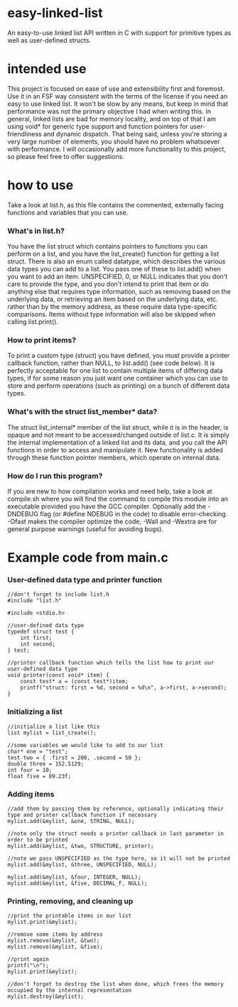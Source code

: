 # easy-linked-list
An easy-to-use linked list API written in C with support for primitive types as well as user-defined structs.

# intended use
This project is focused on ease of use and extensibility first and foremost. Use it in an FSF way consistent with the terms of the license if you need an easy to use linked list. It won't be slow by any means, but keep in mind that performance was not the primary objective I had when writing this. In general, linked lists are bad for memory locality, and on top of that I am using void* for generic type support and function pointers for user-friendliness and dynamic dispatch. That being said, unless you're storing a very large number of elements, you should have no problem whatsoever with performance. I will occasionally add more functionality to this project, so please feel free to offer suggestions.

# how to use
Take a look at list.h, as this file contains the commented, externally facing functions and variables that you can use. 

### What's in list.h?
You have the list struct which contains pointers to functions you can perform on a list, and you have the list_create() function for getting a list struct. There is also an enum called datatype, which describes the various data types you can add to a list. You pass one of these to list.add() when you want to add an item. UNSPECIFIED, 0, or NULL indicates that you don't care to provide the type, and you don't intend to print that item or do anything else that requires type information, such as removing based on the underlying data, or retrieving an item based on the underlying data, etc. rather than by the memory address, as these require data type-specific comparisons. Items without type information will also be skipped when calling list.print(). 

### How to print items?
To print a custom type (struct) you have defined, you must provide a printer callback function, rather than NULL, to list.add() (see code below). It is perfectly acceptable for one list to contain multiple items of differing data types, if for some reason you just want one container which you can use to store and perform operations (such as printing) on a bunch of different data types. 

### What's with the struct list_member* data?
The struct list_internal* member of the list struct, while it is in the header, is opaque and not meant to be accessed/changed outside of list.c. It is simply the internal implementation of a linked list and its data, and you call the API functions in order to access and manipulate it. New functionality is added through these function pointer members, which operate on internal data.

### How do I run this program?
If you are new to how compilation works and need help, take a look at compile.sh where you will find the command to compile this module into an executable provided you have the GCC compiler. Optionally add the -DNDEBUG flag (or #define NDEBUG in the code) to disable error-checking. -Ofast makes the compiler optimize the code, -Wall and -Wextra are for general purpose warnings (useful for avoiding bugs).

# Example code from main.c
### User-defined data type and printer function
```
//don't forget to include list.h
#include "list.h"

#include <stdio.h>

//user-defined data type
typedef struct test {
    int first;
    int second;
} test;

//printer callback function which tells the list how to print our user-defined data type
void printer(const void* item) {
    const test* a = (const test*)item;
    printf("struct: first = %d, second = %d\n", a->first, a->second);
}
```

### Initializing a list
```
//initialize a list like this
list mylist = list_create();

//some variables we would like to add to our list
char* one = "test";
test two = { .first = 200, .second = 50 };
double three = 152.5129;
int four = 10;
float five = 89.23f;
```

### Adding items
```
//add them by passing them by reference, optionally indicating their type and printer callback function if necessary
mylist.add(&mylist, &one, STRING, NULL);

//note only the struct needs a printer callback in last parameter in order to be printed
mylist.add(&mylist, &two, STRUCTURE, printer);

//note we pass UNSPECIFIED as the type here, so it will not be printed
mylist.add(&mylist, &three, UNSPECIFIED, NULL);

mylist.add(&mylist, &four, INTEGER, NULL);
mylist.add(&mylist, &five, DECIMAL_F, NULL);
```

### Printing, removing, and cleaning up
```
//print the printable items in our list
mylist.print(&mylist);

//remove some items by address
mylist.remove(&mylist, &two);
mylist.remove(&mylist, &five);

//print again
printf("\n");
mylist.print(&mylist);

//don't forget to destroy the list when done, which frees the memory occupied by the internal representation
mylist.destroy(&mylist);
```
